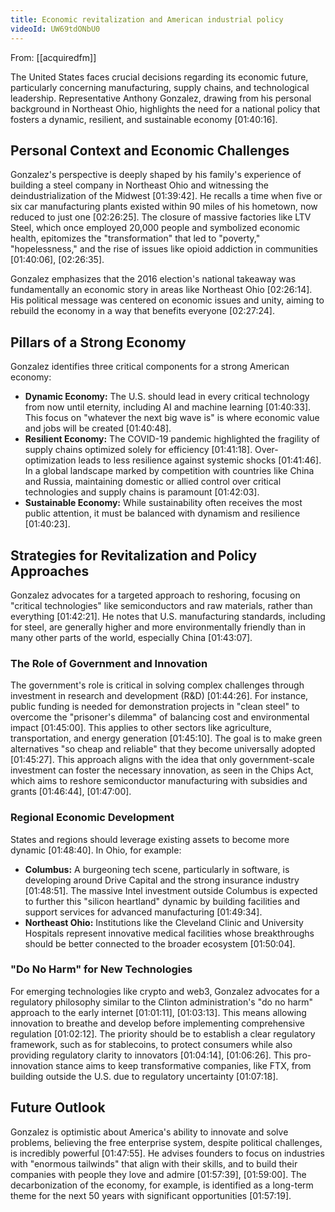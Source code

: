 ```yaml
---
title: Economic revitalization and American industrial policy
videoId: UW69tdONbU0
---
```


From: [[acquiredfm]] <br/> 

The United States faces crucial decisions regarding its economic future, particularly concerning manufacturing, supply chains, and technological leadership. Representative Anthony Gonzalez, drawing from his personal background in Northeast Ohio, highlights the need for a national policy that fosters a dynamic, resilient, and sustainable economy <a class="yt-timestamp" data-t="01:40:16">[01:40:16]</a>.

## Personal Context and Economic Challenges

Gonzalez's perspective is deeply shaped by his family's experience of building a steel company in Northeast Ohio and witnessing the deindustrialization of the Midwest <a class="yt-timestamp" data-t="01:39:42">[01:39:42]</a>. He recalls a time when five or six car manufacturing plants existed within 90 miles of his hometown, now reduced to just one <a class="yt-timestamp" data-t="02:26:25">[02:26:25]</a>. The closure of massive factories like LTV Steel, which once employed 20,000 people and symbolized economic health, epitomizes the "transformation" that led to "poverty," "hopelessness," and the rise of issues like opioid addiction in communities <a class="yt-timestamp" data-t="01:40:06">[01:40:06]</a>, <a class="yt-timestamp" data-t="02:26:35">[02:26:35]</a>.

Gonzalez emphasizes that the 2016 election's national takeaway was fundamentally an economic story in areas like Northeast Ohio <a class="yt-timestamp" data-t="02:26:14">[02:26:14]</a>. His political message was centered on economic issues and unity, aiming to rebuild the economy in a way that benefits everyone <a class="yt-timestamp" data-t="02:27:24">[02:27:24]</a>.

## Pillars of a Strong Economy

Gonzalez identifies three critical components for a strong American economy:
*   **Dynamic Economy:** The U.S. should lead in every critical technology from now until eternity, including AI and machine learning <a class="yt-timestamp" data-t="01:40:33">[01:40:33]</a>. This focus on "whatever the next big wave is" is where economic value and jobs will be created <a class="yt-timestamp" data-t="01:40:48">[01:40:48]</a>.
*   **Resilient Economy:** The COVID-19 pandemic highlighted the fragility of supply chains optimized solely for efficiency <a class="yt-timestamp" data-t="01:41:18">[01:41:18]</a>. Over-optimization leads to less resilience against systemic shocks <a class="yt-timestamp" data-t="01:41:46">[01:41:46]</a>. In a global landscape marked by competition with countries like China and Russia, maintaining domestic or allied control over critical technologies and supply chains is paramount <a class="yt-timestamp" data-t="01:42:03">[01:42:03]</a>.
*   **Sustainable Economy:** While sustainability often receives the most public attention, it must be balanced with dynamism and resilience <a class="yt-timestamp" data-t="01:40:23">[01:40:23]</a>.

## Strategies for Revitalization and Policy Approaches

Gonzalez advocates for a targeted approach to reshoring, focusing on "critical technologies" like semiconductors and raw materials, rather than everything <a class="yt-timestamp" data-t="01:42:21">[01:42:21]</a>. He notes that U.S. manufacturing standards, including for steel, are generally higher and more environmentally friendly than in many other parts of the world, especially China <a class="yt-timestamp" data-t="01:43:07">[01:43:07]</a>.

### The Role of Government and Innovation
The government's role is critical in solving complex challenges through investment in research and development (R&D) <a class="yt-timestamp" data-t="01:44:26">[01:44:26]</a>. For instance, public funding is needed for demonstration projects in "clean steel" to overcome the "prisoner's dilemma" of balancing cost and environmental impact <a class="yt-timestamp" data-t="01:45:00">[01:45:00]</a>. This applies to other sectors like agriculture, transportation, and energy generation <a class="yt-timestamp" data-t="01:45:10">[01:45:10]</a>. The goal is to make green alternatives "so cheap and reliable" that they become universally adopted <a class="yt-timestamp" data-t="01:45:27">[01:45:27]</a>. This approach aligns with the idea that only government-scale investment can foster the necessary innovation, as seen in the Chips Act, which aims to reshore semiconductor manufacturing with subsidies and grants <a class="yt-timestamp" data-t="01:46:44">[01:46:44]</a>, <a class="yt-timestamp" data-t="01:47:00">[01:47:00]</a>.

### Regional Economic Development
States and regions should leverage existing assets to become more dynamic <a class="yt-timestamp" data-t="01:48:40">[01:48:40]</a>. In Ohio, for example:
*   **Columbus:** A burgeoning tech scene, particularly in software, is developing around Drive Capital and the strong insurance industry <a class="yt-timestamp" data-t="01:48:51">[01:48:51]</a>. The massive Intel investment outside Columbus is expected to further this "silicon heartland" dynamic by building facilities and support services for advanced manufacturing <a class="yt-timestamp" data-t="01:49:34">[01:49:34]</a>.
*   **Northeast Ohio:** Institutions like the Cleveland Clinic and University Hospitals represent innovative medical facilities whose breakthroughs should be better connected to the broader ecosystem <a class="yt-timestamp" data-t="01:50:04">[01:50:04]</a>.

### "Do No Harm" for New Technologies
For emerging technologies like crypto and web3, Gonzalez advocates for a regulatory philosophy similar to the Clinton administration's "do no harm" approach to the early internet <a class="yt-timestamp" data-t="01:01:11">[01:01:11]</a>, <a class="yt-timestamp" data-t="01:03:13">[01:03:13]</a>. This means allowing innovation to breathe and develop before implementing comprehensive regulation <a class="yt-timestamp" data-t="01:02:12">[01:02:12]</a>. The priority should be to establish a clear regulatory framework, such as for stablecoins, to protect consumers while also providing regulatory clarity to innovators <a class="yt-timestamp" data-t="01:04:14">[01:04:14]</a>, <a class="yt-timestamp" data-t="01:06:26">[01:06:26]</a>. This pro-innovation stance aims to keep transformative companies, like FTX, from building outside the U.S. due to regulatory uncertainty <a class="yt-timestamp" data-t="01:07:18">[01:07:18]</a>.

## Future Outlook

Gonzalez is optimistic about America's ability to innovate and solve problems, believing the free enterprise system, despite political challenges, is incredibly powerful <a class="yt-timestamp" data-t="01:47:55">[01:47:55]</a>. He advises founders to focus on industries with "enormous tailwinds" that align with their skills, and to build their companies with people they love and admire <a class="yt-timestamp" data-t="01:57:39">[01:57:39]</a>, <a class="yt-timestamp" data-t="01:59:00">[01:59:00]</a>. The decarbonization of the economy, for example, is identified as a long-term theme for the next 50 years with significant opportunities <a class="yt-timestamp" data-t="01:57:19">[01:57:19]</a>.